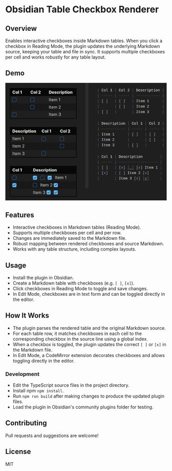 # Obsidian Table Checkbox Renderer

## Overview
Enables interactive checkboxes inside Markdown tables. When you click a checkbox in Reading Mode, the plugin updates the underlying Markdown source, keeping your table and file in sync. It supports multiple checkboxes per cell and works robustly for any table layout.

## Demo

![Demo](demo.gif)

## Features
- Interactive checkboxes in Markdown tables (Reading Mode).
- Supports multiple checkboxes per cell and per row.
- Changes are immediately saved to the Markdown file.
- Robust mapping between rendered checkboxes and source Markdown.
- Works with any table structure, including complex layouts.

## Usage
- Install the plugin in Obsidian.
- Create a Markdown table with checkboxes (e.g. `[ ]`, `[x]`).
- Click checkboxes in Reading Mode to toggle and save changes.
- In Edit Mode, checkboxes are in text form and can be toggled directly in the editor.

## How It Works
- The plugin parses the rendered table and the original Markdown source.
- For each table row, it matches checkboxes in each cell to the corresponding checkbox in the source line using a global index.
- When a checkbox is toggled, the plugin updates the correct `[ ]` or `[x]` in the Markdown file.
- In Edit Mode, a CodeMirror extension decorates checkboxes and allows toggling directly in the editor.

### Development
- Edit the TypeScript source files in the project directory.
- Install npm `npm install`.
- Run `npm run build` after making changes to produce the updated plugin files.
- Load the plugin in Obsidian's community plugins folder for testing.

## Contributing
Pull requests and suggestions are welcome!

## License
MIT
